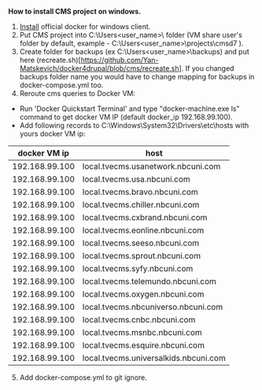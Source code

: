 **How to install CMS project on windows.**
1. [Install](https://docs.docker.com/docker-for-windows/install/#download-docker-for-windows) official docker for windows client.
2. Put CMS project into C:\Users\<user_name>\ folder (VM share user's folder by default, example - C:\Users\<user_name>\projects\cmsd7 ).
3. Create folder for backups (ex C:\Users\<user_name>\backups) and put here (recreate.sh)[https://github.com/Yan-Matskevich/docker4drupal/blob/cms/recreate.sh]. If you changed backups folder name you would have to change mapping for backups in docker-compose.yml too.
4. Reroute cms queries to Docker VM:
- Run 'Docker Quickstart Terminal' and type "docker-machine.exe ls" command to get docker VM IP (default docker_ip 192.168.99.100).
- Add following records to  C:\Windows\System32\Drivers\etc\hosts with yours docker VM ip:

|docker VM ip   | host                              |
|---------------|-----------------------------------|
|192.168.99.100 | local.tvecms.usanetwork.nbcuni.com|
|192.168.99.100 | local.tvecms.usa.nbcuni.com|
|192.168.99.100 | local.tvecms.bravo.nbcuni.com|
|192.168.99.100 | local.tvecms.chiller.nbcuni.com|
|192.168.99.100 | local.tvecms.cxbrand.nbcuni.com|
|192.168.99.100 | local.tvecms.eonline.nbcuni.com|
|192.168.99.100 | local.tvecms.seeso.nbcuni.com|
|192.168.99.100 | local.tvecms.sprout.nbcuni.com|
|192.168.99.100 | local.tvecms.syfy.nbcuni.com|
|192.168.99.100 | local.tvecms.telemundo.nbcuni.com|
|192.168.99.100 | local.tvecms.oxygen.nbcuni.com|
|192.168.99.100 | local.tvecms.nbcuniverso.nbcuni.com|
|192.168.99.100 | local.tvecms.cnbc.nbcuni.com|
|192.168.99.100 | local.tvecms.msnbc.nbcuni.com|
|192.168.99.100 | local.tvecms.esquire.nbcuni.com|
|192.168.99.100 | local.tvecms.universalkids.nbcuni.com|
5. Add docker-compose.yml to git ignore.